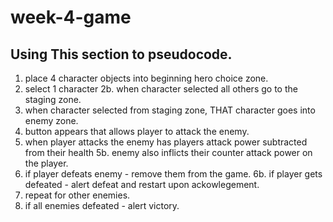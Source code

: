 # week-4-game
## Using This section to pseudocode.

1. place 4 character objects into beginning hero choice zone.
2. select 1 character
    2b. when character selected all others go to the staging zone.
3. when character selected from staging zone, THAT character goes into enemy zone.
4. button appears that allows player to attack the enemy.
5. when player attacks the enemy has players attack power subtracted from their health
    5b. enemy also inflicts their counter attack power on the player.
6. if player defeats enemy - remove them from the game.
    6b. if player gets defeated - alert defeat and restart upon ackowlegement. 
7. repeat for other enemies.
8. if all enemies defeated - alert victory.
